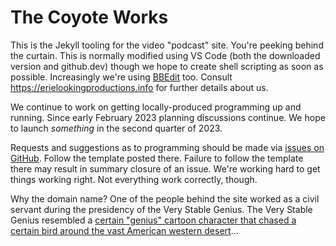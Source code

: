 The Coyote Works
=================

This is the Jekyll tooling for the video "podcast" site.  You're peeking behind the curtain.  This is normally modified using VS Code (both the downloaded version and github.dev) though we hope to create shell scripting as soon as possible.  Increasingly we're using [BBEdit](https://www.barebones.com/products/bbedit/) too.  Consult <https://erielookingproductions.info> for further details about us.

We continue to work on getting locally-produced programming up and running.  Since early February 2023 planning discussions continue.  We hope to launch *something* in the second quarter of 2023.

Requests and suggestions as to programming should be made via [issues on GitHub](https://github.com/skellat/skellat.github.io/issues).  Follow the template posted there.  Failure to follow the template there may result in summary closure of an issue.  We're working hard to get things working right.  Not everything work correctly, though.

Why the domain name?  One of the people behind the site worked as a civil servant during the presidency of the Very Stable Genius.  The Very Stable Genius resembled a [certain "genius" cartoon character that chased a certain bird around the vast American western desert](https://en.wikipedia.org/w/index.php?title=Wile_E._Coyote_and_the_Road_Runner&oldid=1139080276)...
